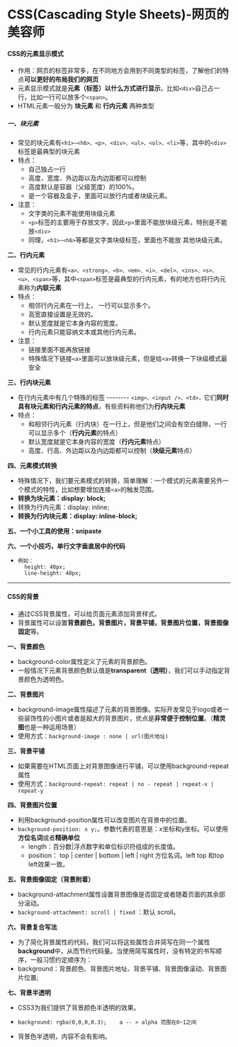 # CSS(Cascading Style Sheets)-网页的美容师

#### CSS的元素显示模式

* 作用：网页的标签非常多，在不同地方会用到不同类型的标签，了解他们的特点**可以更好的布局我们的网页**
* 元素显示模式就是**元素（标签）以什么方式进行显示**，比如`<div>`自己占一行，比如一行可以放多个`<span>`。
* HTML元素一般分为 **块元素** 和 **行内元素** 两种类型

##### 一、块元素

* 常见的块元素有`<h1>~<h6>、<p>、<div>、<ul>、<ol>、<li>`等，其中的`<div>`标签是最典型的块元素
* 特点：
  * 自己独占一行
  * 高度、宽度、外边距以及内边距都可以控制
  * 高度默认是容器（父级宽度）的100%。
  * 是一个容器及盒子，里面可以放行内或者块级元素。
* 注意：
  * 文字类的元素不能使用块级元素
  * `<p>`标签的主要用于存放文字，因此`<p>`里面不能放块级元素，特别是不能放`<div>`
  * 同理，`<h1>~<h6>`等都是文字类块级标签，里面也不能放 其他块级元素。

**二、行内元素**

* 常见的行内元素有`<a>、<strong>、<b>、<em>、<i>、<del>、<ins>、<s>、<u>、<span>`等，其中`<span>`标签是最典型的行内元素，有的地方也将行内元素称为**内联元素**
* 特点：
  * 相邻行内元素在一行上， 一行可以显示多个。
  * 高宽直接设置是无效的。
  * 默认宽度就是它本身内容的宽度。
  * 行内元素只能容纳文本或其他行内元素。
* 注意：
  * 链接里面不能再放链接
  * 特殊情况下链接`<a>`里面可以放块级元素，但是给`<a>`转换一下块级模式最安全

**三、行内块元素**

* 在行内元素中有几个特殊的标签 -------- `<img>、<input />、<td>，`它们**同时具有块元素和行内元素的特点**，有些资料称他们为**行内块元素**
* 特点：
  * 和相邻行内元素（行内块）在一行上，但是他们之间会有空白缝隙，一行可以显示多个（**行内元素**的特点）
  * 默认宽度就是它本身内容的宽度（**行内元素**特点）
  * 高度、行高、外边距以及内边距都可以控制（**块级元素**特点）

**四、元素模式转换**

* 特殊情况下，我们要元素模式的转换，简单理解：一个模式的元素需要另外一个模式的特性，比如想要增加连接`<a>`的触发范围。
* **转换为块元素：display: block;**
* 转换为行内元素：display: inline;
* **转换为行内块元素：display: inline-block;**

**五、一个小工具的使用：snipaste**

**六、一个小技巧，单行文字垂直居中的代码**

* ```
  例如： 
  	height: 40px;
  	line-height: 40px;
  ```

***

#### CSS的背景

* 通过CSS背景属性，可以给页面元素添加背景样式。
* 背景属性可以设置**背景颜色，背景图片，背景平铺，背景图片位置，背景图像固定**等。

**一、背景颜色**

* background-color属性定义了元素的背景颜色。
* 一般情况下元素背景颜色默认值是**transparent（透明）**，我们可以手动指定背景颜色为透明色。

**二、背景图片**

* background-image属性描述了元素的背景图像。实际开发常见于logo或者一些装饰性的小图片或者是超大的背景图片，优点是**非常便于控制位置**。（**精灵图**也是一种运用场景）
* 使用方式：`background-image : none | url(图片地址)` 

**三、背景平铺**

* 如果需要在HTML页面上对背景图像进行平铺，可以使用background-repeat属性
* 使用方式：`background-repeat: repeat | no - repeat | repeat-x | repeat-y`

**四、背景图片位置**

* 利用background-position属性可以改变图片在背景中的位置。
* `background-position: x y;`。参数代表的意思是：x坐标和y坐标。可以使用**方位名词**或者**精确单位**
  * length：百分数|浮点数字和单位标识符组成的长度值。
  * position： top | center | bottom | left | right 方位名词。left top 和top left效果一致。

**五、背景图像固定（背景附着）**

* background-attachment属性设置背景图像是否固定或者随着页面的其余部分滚动。
* `background-attachment: scroll | fixed` ：默认 scroll。

**六、背景复合写法**

* 为了简化背景属性的代码，我们可以将这些属性合并简写在同一个属性**background**中，从而节约代码量。当使用简写属性时，没有特定的书写顺序，一般习惯约定顺序为：
* background：背景颜色、背景图片地址、背景平铺、背景图像滚动、背景图片位置;

**七、背景半透明**

* CSS3为我们提供了背景颜色半透明的效果。

* ```
  background: rgba(0,0,0,0.3);    a -- > alpha 范围在0~1之间
  ```

* 背景色半透明，内容不会有影响。

















